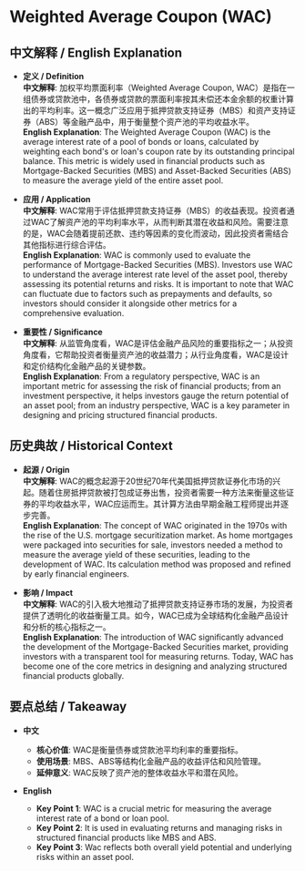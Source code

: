 # Weighted Average Coupon (WAC)

## 中文解释 / English Explanation

* **定义 / Definition**  
  **中文解释**: 加权平均票面利率（Weighted Average Coupon, WAC）是指在一组债券或贷款池中，各债券或贷款的票面利率按其未偿还本金余额的权重计算出的平均利率。这一概念广泛应用于抵押贷款支持证券（MBS）和资产支持证券（ABS）等金融产品中，用于衡量整个资产池的平均收益水平。  
  **English Explanation**: The Weighted Average Coupon (WAC) is the average interest rate of a pool of bonds or loans, calculated by weighting each bond's or loan's coupon rate by its outstanding principal balance. This metric is widely used in financial products such as Mortgage-Backed Securities (MBS) and Asset-Backed Securities (ABS) to measure the average yield of the entire asset pool.

* **应用 / Application**  
  **中文解释**: WAC常用于评估抵押贷款支持证券（MBS）的收益表现。投资者通过WAC了解资产池的平均利率水平，从而判断其潜在收益和风险。需要注意的是，WAC会随着提前还款、违约等因素的变化而波动，因此投资者需结合其他指标进行综合评估。  
  **English Explanation**: WAC is commonly used to evaluate the performance of Mortgage-Backed Securities (MBS). Investors use WAC to understand the average interest rate level of the asset pool, thereby assessing its potential returns and risks. It is important to note that WAC can fluctuate due to factors such as prepayments and defaults, so investors should consider it alongside other metrics for a comprehensive evaluation.

* **重要性 / Significance**  
  **中文解释**: 从监管角度看，WAC是评估金融产品风险的重要指标之一；从投资角度看，它帮助投资者衡量资产池的收益潜力；从行业角度看，WAC是设计和定价结构化金融产品的关键参数。  
  **English Explanation**: From a regulatory perspective, WAC is an important metric for assessing the risk of financial products; from an investment perspective, it helps investors gauge the return potential of an asset pool; from an industry perspective, WAC is a key parameter in designing and pricing structured financial products.

## 历史典故 / Historical Context

* **起源 / Origin**  
  **中文解释**: WAC的概念起源于20世纪70年代美国抵押贷款证券化市场的兴起。随着住房抵押贷款被打包成证券出售，投资者需要一种方法来衡量这些证券的平均收益水平，WAC应运而生。其计算方法由早期金融工程师提出并逐步完善。  
  **English Explanation**: The concept of WAC originated in the 1970s with the rise of the U.S. mortgage securitization market. As home mortgages were packaged into securities for sale, investors needed a method to measure the average yield of these securities, leading to the development of WAC. Its calculation method was proposed and refined by early financial engineers.

* **影响 / Impact**  
  **中文解释**: WAC的引入极大地推动了抵押贷款支持证券市场的发展，为投资者提供了透明化的收益衡量工具。如今，WAC已成为全球结构化金融产品设计和分析的核心指标之一。  
  **English Explanation**: The introduction of WAC significantly advanced the development of the Mortgage-Backed Securities market, providing investors with a transparent tool for measuring returns. Today, WAC has become one of the core metrics in designing and analyzing structured financial products globally.

## 要点总结 / Takeaway

* **中文**  
  - **核心价值**: WAC是衡量债券或贷款池平均利率的重要指标。  
  - **使用场景**: MBS、ABS等结构化金融产品的收益评估和风险管理。  
  - **延伸意义**: WAC反映了资产池的整体收益水平和潜在风险。

* **English**  
  - **Key Point 1**: WAC is a crucial metric for measuring the average interest rate of a bond or loan pool.  
  - **Key Point 2**: It is used in evaluating returns and managing risks in structured financial products like MBS and ABS.  
  - **Key Point 3**: Wac reflects both overall yield potential and underlying risks within an asset pool.